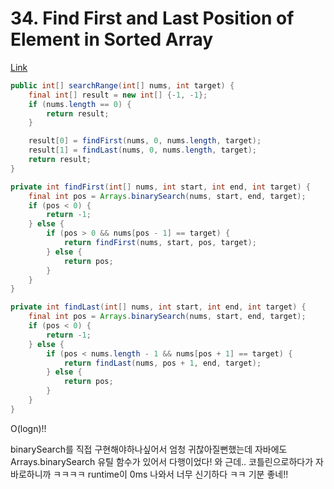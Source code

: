 # 34. Find First and Last Position of Element in Sorted Array

[Link](https://leetcode.com/problems/find-first-and-last-position-of-element-in-sorted-array/)

```java
public int[] searchRange(int[] nums, int target) {
    final int[] result = new int[] {-1, -1};
    if (nums.length == 0) {
        return result;
    }

    result[0] = findFirst(nums, 0, nums.length, target);
    result[1] = findLast(nums, 0, nums.length, target);
    return result;
}

private int findFirst(int[] nums, int start, int end, int target) {
    final int pos = Arrays.binarySearch(nums, start, end, target);
    if (pos < 0) {
        return -1;
    } else {
        if (pos > 0 && nums[pos - 1] == target) {
            return findFirst(nums, start, pos, target);
        } else {
            return pos;
        }
    }
}

private int findLast(int[] nums, int start, int end, int target) {
    final int pos = Arrays.binarySearch(nums, start, end, target);
    if (pos < 0) {
        return -1;
    } else {
        if (pos < nums.length - 1 && nums[pos + 1] == target) {
            return findLast(nums, pos + 1, end, target);
        } else {
            return pos;
        }
    }
}
```

O(logn)!!

binarySearch를 직접 구현해야하나싶어서 엄청 귀찮아질뻔했는데 자바에도 Arrays.binarySearch 유틸 함수가 있어서 다행이었다!
와 근데.. 코틀린으로하다가 자바로하니까 ㅋㅋㅋㅋ runtime이 0ms 나와서 너무 신기하다 ㅋㅋ 기분 좋네!!
